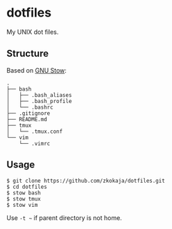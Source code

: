 # dotfiles

My UNIX dot files.

## Structure

Based on [GNU Stow](https://www.gnu.org/software/stow/):

    .
    ├── bash
    │   ├── .bash_aliases
    │   ├── .bash_profile
    │   └── .bashrc
    ├── .gitignore
    ├── README.md
    ├── tmux
    │   └── .tmux.conf
    └── vim
        └── .vimrc

## Usage

```shell
$ git clone https://github.com/zkokaja/dotfiles.git
$ cd dotfiles
$ stow bash
$ stow tmux
$ stow vim
```

Use `-t ~` if parent directory is not home.
